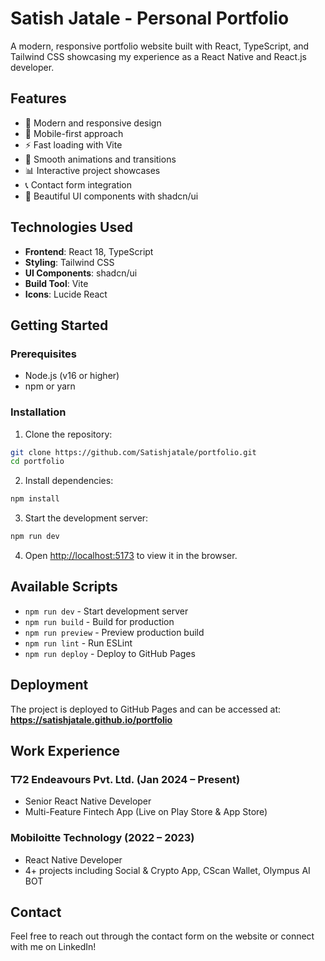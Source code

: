 # Satish Jatale - Personal Portfolio

A modern, responsive portfolio website built with React, TypeScript, and Tailwind CSS showcasing my experience as a React Native and React.js developer.

## Features

- 🎨 Modern and responsive design
- 📱 Mobile-first approach
- ⚡ Fast loading with Vite
- 🎯 Smooth animations and transitions
- 📊 Interactive project showcases
- 📞 Contact form integration
- 🎨 Beautiful UI components with shadcn/ui

## Technologies Used

- **Frontend**: React 18, TypeScript
- **Styling**: Tailwind CSS
- **UI Components**: shadcn/ui
- **Build Tool**: Vite
- **Icons**: Lucide React

## Getting Started

### Prerequisites

- Node.js (v16 or higher)
- npm or yarn

### Installation

1. Clone the repository:
```bash
git clone https://github.com/Satishjatale/portfolio.git
cd portfolio
```

2. Install dependencies:
```bash
npm install
```

3. Start the development server:
```bash
npm run dev
```

4. Open [http://localhost:5173](http://localhost:5173) to view it in the browser.

## Available Scripts

- `npm run dev` - Start development server
- `npm run build` - Build for production
- `npm run preview` - Preview production build
- `npm run lint` - Run ESLint
- `npm run deploy` - Deploy to GitHub Pages

## Deployment

The project is deployed to GitHub Pages and can be accessed at:
**https://satishjatale.github.io/portfolio**

## Work Experience

### T72 Endeavours Pvt. Ltd. (Jan 2024 – Present)
- Senior React Native Developer
- Multi-Feature Fintech App (Live on Play Store & App Store)

### Mobiloitte Technology (2022 – 2023)
- React Native Developer
- 4+ projects including Social & Crypto App, CScan Wallet, Olympus AI BOT

## Contact

Feel free to reach out through the contact form on the website or connect with me on LinkedIn!
